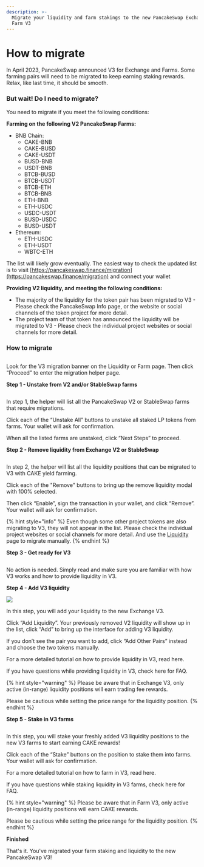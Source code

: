 ```yaml
---
description: >-
  Migrate your liquidity and farm stakings to the new PancakeSwap Exchange and
  Farm V3
---
```


# How to migrate

In April 2023, PancakeSwap announced V3 for Exchange and Farms. Some farming pairs will need to be migrated to keep earning staking rewards. Relax, like last time, it should be smooth.

### But wait! Do I need to migrate? <a href="#4b9e0260-9dee-493b-b0ad-6bdba084cea6" id="4b9e0260-9dee-493b-b0ad-6bdba084cea6"></a>

You need to migrate if you meet the following conditions:

**Farming on the following V2 PancakeSwap Farms:**

* BNB Chain:
  * CAKE-BNB
  * CAKE-BUSD
  * CAKE-USDT
  * BUSD-BNB
  * USDT-BNB
  * BTCB-BUSD
  * BTCB-USDT
  * BTCB-ETH
  * BTCB-BNB
  * ETH-BNB
  * ETH-USDC
  * USDC-USDT
  * BUSD-USDC
  * BUSD-USDT
* Ethereum:
  * ETH-USDC
  * ETH-USDT
  * WBTC-ETH

The list will likely grow eventually. The easiest way to check the updated list is to visit [https://pancakeswap.finance/migration](https://pancakeswap.finance/migration) and connect your wallet

**Providing V2 liquidity, and meeting the following conditions:**

* The majority of the liquidity for the token pair has been migrated to V3 - Please check the PancakeSwap Info page, or the website or social channels of the token project for more detail.
* The project team of that token has announced the liquidity will be migrated to V3 - Please check the individual project websites or social channels for more detail.

### How to migrate <a href="#c7d7b407-268c-460c-a4f1-be1b771db5e7" id="c7d7b407-268c-460c-a4f1-be1b771db5e7"></a>

<figure><img src="../../.gitbook/assets/image (3) (1).png" alt=""><figcaption></figcaption></figure>

Look for the V3 migration banner on the Liquidity or Farm page. Then click “Proceed” to enter the migration helper page.



**Step 1 - Unstake from V2 and/or StableSwap farms**

<figure><img src="../../.gitbook/assets/image (20).png" alt=""><figcaption></figcaption></figure>

In step 1, the helper will list all the PancakeSwap V2 or StableSwap farms that require migrations.

Click each of the “Unstake All” buttons to unstake all staked LP tokens from farms. Your wallet will ask for confirmation.

When all the listed farms are unstaked, click “Next Steps” to proceed.



**Step 2 - Remove liquidity from Exchange V2 or StableSwap**

<figure><img src="../../.gitbook/assets/image (2).png" alt=""><figcaption></figcaption></figure>

In step 2, the helper will list all the liquidity positions that can be migrated to V3 with CAKE yield farming.

Click each of the "Remove" buttons to bring up the remove liquidity modal with 100% selected.&#x20;

Then click “Enable”, sign the transaction in your wallet, and click “Remove”. Your wallet will ask for confirmation.

{% hint style="info" %}
Even though some other project tokens are also migrating to V3, they will not appear in the list. Please check the individual project websites or social channels for more detail. And use the [Liquidity](https://pancakeswap.finance/liquidity) page to migrate manually.
{% endhint %}



**Step 3 - Get ready for V3**

<figure><img src="../../.gitbook/assets/image.png" alt=""><figcaption></figcaption></figure>

No action is needed. Simply read and make sure you are familiar with how V3 works and how to provide liquidity in V3.



**Step 4 - Add V3 liquidity**

****![](<../../.gitbook/assets/image (19).png>)****

In this step, you will add your liquidity to the new Exchange V3.

Click “Add Liquidity”. Your previously removed V2 liquidity will show up in the list, click “Add” to bring up the interface for adding V3 liquidity.

If you don’t see the pair you want to add, click “Add Other Pairs” instead and choose the two tokens manually.

For a more detailed tutorial on how to provide liquidity in V3, read here.

If you have questions while providing liquidity in V3, check here for FAQ.

{% hint style="warning" %}
Please be aware that in Exchange V3, only active (in-range) liquidity positions will earn trading fee rewards.

Please be cautious while setting the price range for the liquidity position.
{% endhint %}



**Step 5 - Stake in V3 farms**

<figure><img src="../../.gitbook/assets/image (16).png" alt=""><figcaption></figcaption></figure>

In this step, you will stake your freshly added V3 liquidity positions to the new V3 farms to start earning CAKE rewards!

Click each of the “Stake” buttons on the position to stake them into farms. Your wallet will ask for confirmation.

For a more detailed tutorial on how to farm in V3, read here.

If you have questions while staking liquidity in V3 farms, check here for FAQ.

{% hint style="warning" %}
Please be aware that in Farm V3, only active (in-range) liquidity positions will earn CAKE rewards.

Please be cautious while setting the price range for the liquidity position.
{% endhint %}



**Finished**

That's it. You've migrated your farm staking and liquidity to the new PancakeSwap V3!
